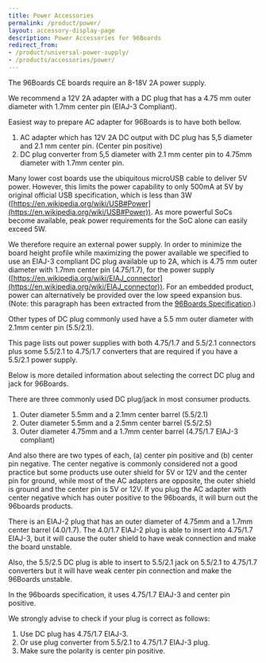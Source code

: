 ```yaml
---
title: Power Accessories
permalink: /product/power/
layout: accessory-display-page
description: Power Accessories for 96Boards
redirect_from:
- /product/universal-power-supply/
- /products/accessories/power/
---
```

The 96Boards CE boards require an 8-18V 2A power supply.

We recommend a 12V 2A adapter with a DC plug that has a 4.75 mm outer diameter with 1.7mm center pin (EIAJ-3 Compliant).

Easiest way to prepare AC adapter for 96Boards is to have both bellow.

1. AC adapter which has 12V 2A DC output with DC plug has 5,5 diameter and 2.1 mm center pin. (Center pin positive)
2. DC plug converter from 5,5 diameter with 2.1 mm center pin to 4.75mm diameter with 1.7mm center pin.

Many lower cost boards use the ubiquitous microUSB cable to deliver 5V power. However, this limits the power capability to only 500mA at 5V by original official USB specification, which is less than 3W ([https://en.wikipedia.org/wiki/USB#Power](https://en.wikipedia.org/wiki/USB#Power)). As more powerful SoCs become available, peak power requirements for the SoC alone can easily exceed 5W.

We therefore require an external power supply. In order to minimize the board height profile while maximizing the power available we specified to use an EIAJ-3 compliant DC plug available up to 2A, which is 4.75 mm outer diameter with 1.7mm center pin (4.75/1.7), for the power supply ([https://en.wikipedia.org/wiki/EIAJ_connector](https://en.wikipedia.org/wiki/EIAJ_connector)). For an embedded product, power can alternatively be provided over the low speed expansion bus. (Note: this paragraph has been extracted from the [96Boards Specification](http://96boards.local/specifications/).)

Other types of DC plug commonly used have a 5.5 mm outer diameter with 2.1mm center pin (5.5/2.1).

This page lists out power supplies with both 4.75/1.7 and 5.5/2.1 connectors plus some 5.5/2.1 to 4.75/1.7 converters that are required if you have a 5.5/2.1 power supply.

Below is more detailed information about selecting the correct DC plug and jack for 96Boards.

There are three commonly used DC plug/jack in most consumer products.

1.  Outer diameter 5.5mm and a 2.1mm center barrel (5.5/2.1)
2.  Outer diameter 5.5mm and a 2.5mm center barrel (5.5/2.5)
3.  Outer diameter 4.75mm and a 1.7mm center barrel (4.75/1.7 EIAJ-3 compliant)

And also there are two types of each, (a) center pin positive and (b) center pin negative. The center negative is commonly considered not a good practice but some products use outer shield for 5V or 12V and the center pin for ground, while most of the AC adapters are opposite, the outer shield is ground and the center pin is 5V or 12V. If you plug the AC adapter with center negative which has outer positive to the 96boards, it will burn out the 96boards products.

There is an EIAJ-2 plug that has an outer diameter of 4.75mm and a 1.7mm center barrel (4.0/1.7). The 4.0/1.7 EIAJ-2 plug is able to insert into 4.75/1.7 EIAJ-3, but it will cause the outer shield to have weak connection and make the board unstable.

Also, the 5.5/2.5 DC plug is able to insert to 5.5/2.1 jack on 5.5/2.1 to 4.75/1.7 converters but it will have weak center pin connection and make the 96Boards unstable.

In the 96boards specification, it uses 4.75/1.7 EIAJ-3 and center pin positive.

We strongly advise to check if your plug is correct as follows:

1.  Use DC plug has 4.75/1.7 EIAJ-3.
2.  Or use plug converter from 5.5/2.1 to 4.75/1.7 EIAJ-3 plug.
3.  Make sure the polarity is center pin positive.
